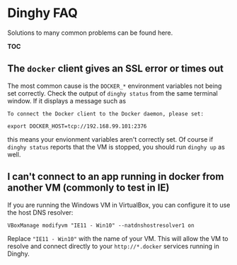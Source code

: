 # Dinghy FAQ

Solutions to many common problems can be found here.

__TOC__

## The `docker` client gives an SSL error or times out

The most common cause is the `DOCKER_*` environment variables not being set
correctly. Check the output of `dinghy status` from the same terminal window. If
it displays a message such as

    To connect the Docker client to the Docker daemon, please set:

    export DOCKER_HOST=tcp://192.168.99.101:2376

this means your envionment variables aren't correctly set. Of course if `dinghy
status` reports that the VM is stopped, you should run `dinghy up` as
well.

## I can't connect to an app running in docker from another VM (commonly to test in IE)

If you are running the Windows VM in VirtualBox, you can configure it to use the
host DNS resolver:

    VBoxManage modifyvm "IE11 - Win10" --natdnshostresolver1 on

Replace `"IE11 - Win10"` with the name of your VM. This will allow the VM to
resolve and connect directly to your `http://*.docker` services running in
Dinghy.
